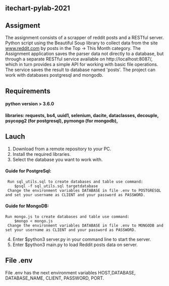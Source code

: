 ## itechart-pylab-2021
## Assigment
The assignment consists of a scrapper of reddit posts and a RESTful server. Python script using the Beautiful Soup library to collect data from the site www.reddit.com by posts in the Top -> This Month category. The Assignment application saves the parser data not directly to a database, but through a separate RESTful service available on http://localhost:8087/, which in turn provides a simple API for working with basic file operations. The service saves the result to database named 'posts'. The project can work with databases postgresql and mongodb.

## Requirements

#### python version > 3.6.0

#### libraries: requests, bs4, uuid1, selenium, dacite, dataclasses, decouple, psycopg2 (for postgresql), pymongo (for mongodb),

## Lauch
1. Download from a remote repository to your PC.
2. Install the required libraries.
3. Select the database you want to work with.
  #### Guide for PostgreSql:
     Run sql_utils.sql to create databases and table use command:
        $psql -f sql_utils.sql targetdatabase
     Change the environment variables DATABASE in file .env to POSTGRESQL and set your username as CLIENT and your password as PASSWORD.
  #### Guide for MongoDB:
    Run mongo.js to create databases and table use command:
        $mongo < mongo.js
     Change the environment variables DATABASE in file .env to MONGODB and set your username as CLIENT and your password as PASSWORD.
4. Enter $python3 server.py in your command line to start the server.
5. Enter $python3 main.py to load Reddit posts data on server.

## File .env
File .env has the next environment variables 
HOST,DATABASE, DATABASE_NAME, CLIENT, PASSWORD, PORT.

